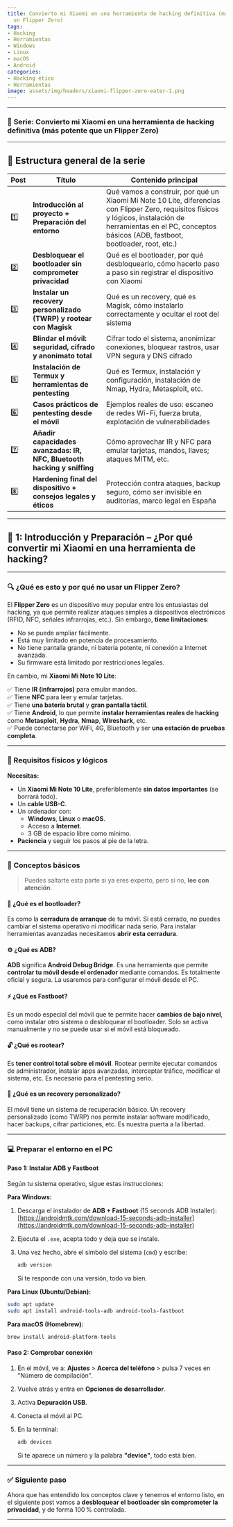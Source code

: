 ```yaml
---
title: Convierto mi Xiaomi en una herramienta de hacking definitiva (más potente que
  un Flipper Zero)
tags:
- Hacking
- Herramientas
- Windows
- Linux
- macOS
- Android
categories:
- Hacking ético
- Herramientas
image: assets/img/headers/xiaomi-flipper-zero-eater-1.png
---
```


---

### 🔐 **Serie: Convierto mi Xiaomi en una herramienta de hacking definitiva (más potente que un Flipper Zero)**

---

## 📌 Estructura general de la serie

| Post | Título | Contenido principal |
|------|--------|----------------------|
| 1️⃣ | **Introducción al proyecto + Preparación del entorno** | Qué vamos a construir, por qué un Xiaomi Mi Note 10 Lite, diferencias con Flipper Zero, requisitos físicos y lógicos, instalación de herramientas en el PC, conceptos básicos (ADB, fastboot, bootloader, root, etc.) |
| 2️⃣ | **Desbloquear el bootloader sin comprometer privacidad** | Qué es el bootloader, por qué desbloquearlo, cómo hacerlo paso a paso sin registrar el dispositivo con Xiaomi |
| 3️⃣ | **Instalar un recovery personalizado (TWRP) y rootear con Magisk** | Qué es un recovery, qué es Magisk, cómo instalarlo correctamente y ocultar el root del sistema |
| 4️⃣ | **Blindar el móvil: seguridad, cifrado y anonimato total** | Cifrar todo el sistema, anonimizar conexiones, bloquear rastros, usar VPN segura y DNS cifrado |
| 5️⃣ | **Instalación de Termux y herramientas de pentesting** | Qué es Termux, instalación y configuración, instalación de Nmap, Hydra, Metasploit, etc. |
| 6️⃣ | **Casos prácticos de pentesting desde el móvil** | Ejemplos reales de uso: escaneo de redes Wi-Fi, fuerza bruta, explotación de vulnerabilidades |
| 7️⃣ | **Añadir capacidades avanzadas: IR, NFC, Bluetooth hacking y sniffing** | Cómo aprovechar IR y NFC para emular tarjetas, mandos, llaves; ataques MITM, etc. |
| 8️⃣ | **Hardening final del dispositivo + consejos legales y éticos** | Protección contra ataques, backup seguro, cómo ser invisible en auditorías, marco legal en España |

---

## 🧠 **1: Introducción y Preparación – ¿Por qué convertir mi Xiaomi en una herramienta de hacking?**

---

### 🔍 ¿Qué es esto y por qué no usar un Flipper Zero?

El **Flipper Zero** es un dispositivo muy popular entre los entusiastas del hacking, ya que permite realizar ataques simples a dispositivos electrónicos (RFID, NFC, señales infrarrojas, etc.). Sin embargo, **tiene limitaciones**:

- No se puede ampliar fácilmente.
- Está muy limitado en potencia de procesamiento.
- No tiene pantalla grande, ni batería potente, ni conexión a Internet avanzada.
- Su firmware está limitado por restricciones legales.

En cambio, mi **Xiaomi Mi Note 10 Lite**:

✅ Tiene **IR (infrarrojos)** para emular mandos.  
✅ Tiene **NFC** para leer y emular tarjetas.  
✅ Tiene **una batería brutal** y **gran pantalla táctil**.  
✅ Tiene **Android**, lo que permite **instalar herramientas reales de hacking** como **Metasploit**, **Hydra**, **Nmap**, **Wireshark**, etc.  
✅ Puede conectarse por WiFi, 4G, Bluetooth y ser **una estación de pruebas completa**.  

---

### 🧰 Requisitos físicos y lógicos

**Necesitas:**

- Un **Xiaomi Mi Note 10 Lite**, preferiblemente **sin datos importantes** (se borrará todo).
- Un **cable USB-C**.
- Un ordenador con:
  - **Windows**, **Linux** o **macOS**.
  - Acceso a **Internet**.
  - 3 GB de espacio libre como mínimo.
- **Paciencia** y seguir los pasos al pie de la letra.

---

### 🧠 Conceptos básicos 

> Puedes saltarte esta parte si ya eres experto, pero si no, **lee con atención**.

#### 📱 ¿Qué es el bootloader?

Es como la **cerradura de arranque** de tu móvil. Si está cerrado, no puedes cambiar el sistema operativo ni modificar nada serio. Para instalar herramientas avanzadas necesitamos **abrir esta cerradura**.

#### ⚙️ ¿Qué es ADB?

**ADB** significa **Android Debug Bridge**. Es una herramienta que permite **controlar tu móvil desde el ordenador** mediante comandos. Es totalmente oficial y segura. La usaremos para configurar el móvil desde el PC.

#### ⚡ ¿Qué es Fastboot?

Es un modo especial del móvil que te permite hacer **cambios de bajo nivel**, como instalar otro sistema o desbloquear el bootloader. Solo se activa manualmente y no se puede usar si el móvil está bloqueado.

#### 🔓 ¿Qué es rootear?

Es **tener control total sobre el móvil**. Rootear permite ejecutar comandos de administrador, instalar apps avanzadas, interceptar tráfico, modificar el sistema, etc. Es necesario para el pentesting serio.

#### 🔄 ¿Qué es un recovery personalizado?

El móvil tiene un sistema de recuperación básico. Un recovery personalizado (como TWRP) nos permite instalar software modificado, hacer backups, cifrar particiones, etc. Es nuestra puerta a la libertad.

---

### 💻 Preparar el entorno en el PC

#### Paso 1: Instalar ADB y Fastboot

Según tu sistema operativo, sigue estas instrucciones:

**Para Windows:**

1. Descarga el instalador de **ADB + Fastboot** (15 seconds ADB Installer):  
   [https://androidmtk.com/download-15-seconds-adb-installer](https://androidmtk.com/download-15-seconds-adb-installer)

2. Ejecuta el `.exe`, acepta todo y deja que se instale.

3. Una vez hecho, abre el símbolo del sistema (`cmd`) y escribe:
   ```cmd
   adb version
   ```
   Si te responde con una versión, todo va bien.

**Para Linux (Ubuntu/Debian):**
```bash
sudo apt update
sudo apt install android-tools-adb android-tools-fastboot
```

**Para macOS (Homebrew):**
```bash
brew install android-platform-tools
```

#### Paso 2: Comprobar conexión

1. En el móvil, ve a:
   **Ajustes** > **Acerca del teléfono** > pulsa 7 veces en "Número de compilación".

2. Vuelve atrás y entra en **Opciones de desarrollador**.

3. Activa **Depuración USB**.

4. Conecta el móvil al PC.

5. En la terminal:
   ```bash
   adb devices
   ```

   Si te aparece un número y la palabra **"device"**, todo está bien.

---

### ✅ Siguiente paso

Ahora que has entendido los conceptos clave y tenemos el entorno listo, en el siguiente post vamos a **desbloquear el bootloader sin comprometer la privacidad**, y de forma 100 % controlada.

---
